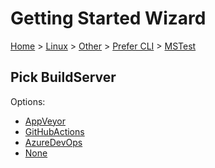 # Getting Started Wizard

[Home](/docs/wiz/readme.md) > [Linux](Linux.md) > [Other](Linux_Other.md) > [Prefer CLI](Linux_Other_Cli.md) > [MSTest](Linux_Other_Cli_MSTest.md)

## Pick BuildServer

Options:
 * [AppVeyor](Linux_Other_Cli_MSTest_AppVeyor.md)
 * [GitHubActions](Linux_Other_Cli_MSTest_GitHubActions.md)
 * [AzureDevOps](Linux_Other_Cli_MSTest_AzureDevOps.md)
 * [None](Linux_Other_Cli_MSTest_None.md)

